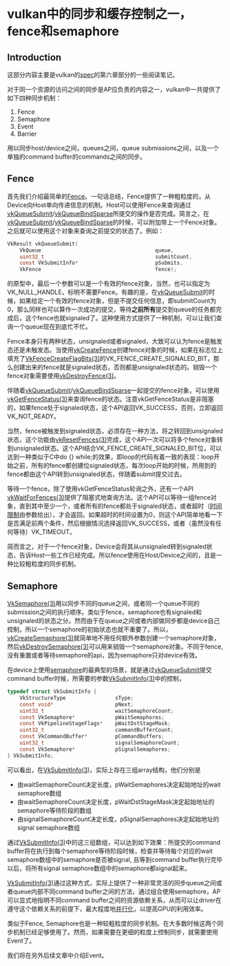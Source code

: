 # vulkan中的同步和缓存控制之一，fence和semaphore

## Introduction

这部分内容主要是vulkan的[spec](https://link.zhihu.com/?target=https%3A//github.com/KhronosGroup/Vulkan-Docs)的第六章部分的一些阅读笔记。

对于同一个资源的访问之间的同步是AP应负责的内容之一，vulkan中一共提供了如下四种同步机制：

1. Fence
2. Semaphore
3. Event
4. Barrier

用以同步host/device之间，queues之间，queue submissions之间，以及一个单独的command buffer的commands之间的同步。

## Fence

首先我们介绍最简单的[Fence](https://link.zhihu.com/?target=https%3A//www.khronos.org/registry/vulkan/specs/1.0/man/html/VkFence.html)。一句话总结，Fence提供了一种粗粒度的，从Device向Host单向传递信息的机制。Host可以使用Fence来查询通过[vkQueueSubmit](https://link.zhihu.com/?target=https%3A//www.khronos.org/registry/vulkan/specs/1.0/man/html/vkQueueSubmit.html)/[vkQueueBindSparse](https://link.zhihu.com/?target=https%3A//www.khronos.org/registry/vulkan/specs/1.0/man/html/vkQueueBindSparse.html)所提交的操作是否完成。简言之，在[vkQueueSubmit](https://link.zhihu.com/?target=https%3A//www.khronos.org/registry/vulkan/specs/1.0/man/html/vkQueueSubmit.html)/[vkQueueBindSparse](https://link.zhihu.com/?target=https%3A//www.khronos.org/registry/vulkan/specs/1.0/man/html/vkQueueBindSparse.html)的时候，可以附加带上一个Fence对象。之后就可以使用这个对象来查询之前提交的状态了。例如：

```c
VkResult vkQueueSubmit(
    VkQueue                                     queue,
    uint32_t                                    submitCount,
    const VkSubmitInfo*                         pSubmits,
    VkFence                                     fence);
```

的原型中，最后一个参数可以是一个有效的fence对象，当然，也可以指定为VK_NULL_HANDLE，标明不需要Fence。有趣的是，在[vkQueueSubmit](https://link.zhihu.com/?target=https%3A//www.khronos.org/registry/vulkan/specs/1.0/man/html/vkQueueSubmit.html)的时候，如果给定一个有效的fence对象，但是不提交任何信息，即submitCount为0，那么同样也可以算作一次成功的提交，等待**之前所有**提交到queue的任务都完成后，这个fence也就signaled了。这种使用方式提供了一种机制，可以让我们查询一个queue现在到底忙不忙。

Fence本身只有两种状态，unsignaled或者signaled，大致可以认为fence是触发态还是未触发态。当使用[vkCreateFence](https://link.zhihu.com/?target=https%3A//www.khronos.org/registry/vulkan/specs/1.0/man/html/vkCreateFence.html)创建fence对象的时候，如果在标志位上填充了[VkFenceCreateFlagBits(3)](https://link.zhihu.com/?target=https%3A//www.khronos.org/registry/vulkan/specs/1.0/man/html/VkFenceCreateFlagBits.html)的VK_FENCE_CREATE_SIGNALED_BIT，那么创建出来的fence就是signaled状态，否则都是unsignaled状态的。销毁一个fence对象需要使用[vkDestroyFence(3)](https://link.zhihu.com/?target=https%3A//www.khronos.org/registry/vulkan/specs/1.0/man/html/vkDestroyFence.html)。

伴随着[vkQueueSubmit](https://link.zhihu.com/?target=https%3A//www.khronos.org/registry/vulkan/specs/1.0/man/html/vkQueueSubmit.html)/[vkQueueBindSparse](https://link.zhihu.com/?target=https%3A//www.khronos.org/registry/vulkan/specs/1.0/man/html/vkQueueBindSparse.html)一起提交的fence对象，可以使用[vkGetFenceStatus(3)](https://link.zhihu.com/?target=https%3A//www.khronos.org/registry/vulkan/specs/1.0/man/html/vkGetFenceStatus.html)来查询fence的状态。注意vkGetFenceStatus是非阻塞的，如果fence处于signaled状态，这个API返回VK_SUCCESS，否则，立即返回VK_NOT_READY。

当然，fence被触发到signaled状态，必须存在一种方法，将之转回到unsignaled状态，这个功能由[vkResetFences(3)](https://link.zhihu.com/?target=https%3A//www.khronos.org/registry/vulkan/specs/1.0/man/html/vkResetFences.html)完成，这个API一次可以将多个fence对象转到unsignaled状态。这个API结合VK_FENCE_CREATE_SIGNALED_BIT位，可以达到一种类似于C中do {} while;的效果，即loop的代码有着一致的表现：loop开始之前，所有的fence都创建位signaled状态，每次loop开始的时候，所用到的fence都由这个API转到unsignaled状态，伴随着submit提交过去。

等待一个fence，除了使用vkGetFenceStatus轮询之外，还有一个API [vkWaitForFences(3)](https://link.zhihu.com/?target=https%3A//www.khronos.org/registry/vulkan/specs/1.0/man/html/vkWaitForFences.html)提供了阻塞式地查询方法。这个API可以等待一组fence对象，直到其中至少一个，或者所有的fence都处于signaled状态，或者超时（[时间限制](https://zhida.zhihu.com/search?content_id=2113688&content_type=Article&match_order=1&q=时间限制&zhida_source=entity)由参数给出），才会返回。如果超时的时间设置为0，则这个API简单地看一下是否满足前两个条件，然后根据情况选择返回VK_SUCCESS，或者（虽然没有任何等待）VK_TIMEOUT。

简而言之，对于一个fence对象，Device会将其从unsignaled转到signaled状态，告诉Host一些工作已经完成。所以fence使用在Host/Device之间的，且是一种比较粗粒度的同步机制。



## Semaphore

[VkSemaphore(3)](https://link.zhihu.com/?target=https%3A//www.khronos.org/registry/vulkan/specs/1.0/man/html/VkSemaphore.html)用以同步不同的queue之间，或者同一个queue不同的submission之间的执行顺序。类似于fence，semaphore也有signaled和unsignaled的状态之分。然而由于在queue之间或者内部做同步都是device自己控制，所以一个semaphore的初始状态也就不重要了。所以，[vkCreateSemaphore(3)](https://link.zhihu.com/?target=https%3A//www.khronos.org/registry/vulkan/specs/1.0/man/html/vkCreateSemaphore.html)就简单地不用任何额外参数创建一个semaphore对象，然后[vkDestroySemaphore(3)](https://link.zhihu.com/?target=https%3A//www.khronos.org/registry/vulkan/specs/1.0/man/html/vkDestroySemaphore.html)可以用来销毁一个semaphore对象。不同于fence,没有重置或者等待semaphore的api，因为semaphore只对device有效。

在device上使用[semaphore](https://zhida.zhihu.com/search?content_id=2113688&content_type=Article&match_order=7&q=semaphore&zhida_source=entity)的最典型的场景，就是通过[vkQueueSubmit](https://link.zhihu.com/?target=https%3A//www.khronos.org/registry/vulkan/specs/1.0/man/html/vkQueueSubmit.html)提交command buffer时候，所需要的参数[VkSubmitInfo(3)](https://link.zhihu.com/?target=https%3A//www.khronos.org/registry/vulkan/specs/1.0/man/html/VkSubmitInfo.html)中的控制，

```c
typedef struct VkSubmitInfo {
    VkStructureType                sType;
    const void*                    pNext;
    uint32_t                       waitSemaphoreCount;
    const VkSemaphore*             pWaitSemaphores;
    const VkPipelineStageFlags*    pWaitDstStageMask;
    uint32_t                       commandBufferCount;
    const VkCommandBuffer*         pCommandBuffers;
    uint32_t                       signalSemaphoreCount;
    const VkSemaphore*             pSignalSemaphores;
} VkSubmitInfo;
```

可以看出，在[VkSubmitInfo(3)](https://link.zhihu.com/?target=https%3A//www.khronos.org/registry/vulkan/specs/1.0/man/html/VkSubmitInfo.html)，实际上存在三组array结构，他们分别是

- 由waitSemaphoreCount决定长度，pWaitSemaphores决定起始地址的wait semaphore数组
- 由waitSemaphoreCount决定长度，pWaitDstStageMask决定起始地址的semaphore等待阶段的数组
- 由signalSemaphoreCount决定长度，pSignalSemaphores决定起始地址的signal semaphore数组

通过[VkSubmitInfo(3)](https://link.zhihu.com/?target=https%3A//www.khronos.org/registry/vulkan/specs/1.0/man/html/VkSubmitInfo.html)中的这三组数组，可以达到如下效果：所提交的command buffer将在执行到每个semaphore等待阶段时候，检查并等待每个对应的wait semaphore数组中的semaphore是否被signal, 且等到command buffer执行完毕以后，将所有signal semaphore数组中的semaphore都signal起来。



[VkSubmitInfo(3)](https://link.zhihu.com/?target=https%3A//www.khronos.org/registry/vulkan/specs/1.0/man/html/VkSubmitInfo.html)通过这种方式，实际上提供了一种非常灵活的同步queue之间或者queue内部不同command buffer之间的方法，通过组合使用semaphore，AP可以显式地指明不同command buffer之间的资源依赖关系，从而可以让driver在遵守这个依赖关系的前提下，最大程度地[并行化](https://zhida.zhihu.com/search?content_id=2113688&content_type=Article&match_order=1&q=并行化&zhida_source=entity)，以提高GPU的利用效率。

类似于Fence, Semaphore也是一种较粗粒度的同步机制。在大多数时候这两个同步机制已经足够使用了。然而，如果需要在更细的粒度上控制同步，就需要使用Event了。

我们将在另外后续文章中介绍Event。